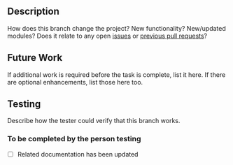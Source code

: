 ## Description

How does this branch change the project? New functionality? New/updated modules? Does it relate to any open [issues](https://github.com/mtholyoke/JupyterHub-on-AWS/issues) or [previous pull requests](https://github.com/mtholyoke/JupyterHub-on-AWS/pulls?q=is%3Apr)?

## Future Work

If additional work is required before the task is complete, list it here. If there are optional enhancements, list those here too.

## Testing

Describe how the tester could verify that this branch works.

### To be completed by the person testing

- [ ] Related documentation has been updated
